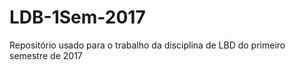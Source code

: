 # LDB-1Sem-2017
Repositório usado para o trabalho da disciplina de LBD do primeiro semestre de 2017
